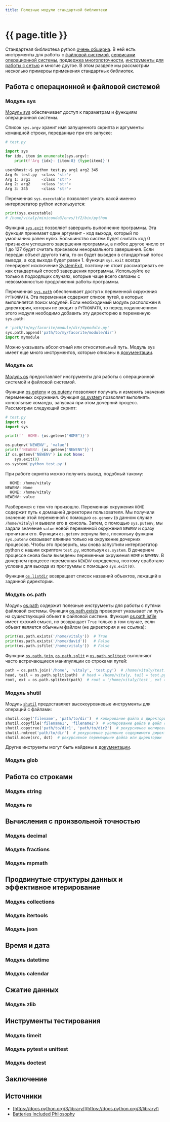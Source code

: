 ```yaml
---
title: Полезные модули стандартной библиотеки
---
```


# {{ page.title }}

Стандартная библиотека python [очень обширна](https://docs.python.org/3/library/). В ней есть инструменты для работы с [файловой системой](https://docs.python.org/3/library/filesys.html), [сервисами операционной системы](https://docs.python.org/3/library/allos.html), [поддержка многопоточности](https://docs.python.org/3/library/concurrency.html), [инструменты для работы с сетью](https://docs.python.org/3/library/ipc.html) и многие другое. В этом разделе мы рассмотрим несколько примероы применения стандартных библиотек.

## Работа с операционной и файловой системой

### Модуль sys

[Модуль sys](https://docs.python.org/3/library/sys.html) обеспечивает доступ к параметрам и функциям операционной системы.

Список `sys.argv` хранит имя запущенного скрипта и аргументы командной строки, переданные при его запуске:

```py
# test.py

import sys
for idx, item in enumerate(sys.argv):
    print(f'Arg {idx}: {item:8} {type(item)}')
```

```sh
user@host:~$ python test.py arg1 arg2 345
Arg 0: test.py  <class 'str'>
Arg 1: arg1     <class 'str'>
Arg 2: arg2     <class 'str'>
Arg 3: 345      <class 'str'>
```

Переменная `sys.executable` позволяет узнать какой именно интерпретатор python используется:

```py
print(sys.executable)
# /home/vitaly/miniconda3/envs/tf2/bin/python
```

Функция [`sys.exit`](https://docs.python.org/3/library/sys.html#sys.exit) позволяет завершить выполнение программы. Эта функция принимает один аргумент - код выхода, который по умолчанию равен нулю. Большинство систем будет считать код 0 признаком успешного завершения программы, а любое другое число от 1 до 127 будет считать признаком ненормального завершения. Если передан объект другого типа, то он будет выведен в стандартный поток вывода, а код выхода будет равен 1. Функиця `sys.exit` всегда генерирует исключение [SystemExit](https://docs.python.org/3/library/exceptions.html#SystemExit), поэтому не стоит рассматривать ее как стандартный способ завершения программы. Используйте ее только в подходящих случаях, которые чаще всего связаны с невозможностью продолжения работы программы.

Переменная [`sys.path`](https://docs.python.org/3/library/sys.html#sys.path) обеспечивает доступ к переменной окружения `PYTHONPATH`. Эта переменная содержит список путей, в которых выполняется поиск модулей. Если необходимый модуль расположен в директории, которая не входит в `PYTHONPATH`, то перед подключением этого модуля неободимо добавить эту директорию в переменную `sys.path`:

```py
# 'path/to/my/facorite/module/dir/mymodule.py'
sys.path.append('path/to/my/facorite/module/dir')
import mymodule
```

Можно указывать абсолютный или относительный путь. Модуль sys имеет еще много инструментов, которые описаны в [документации](https://docs.python.org/3/library/sys.html).

### Модуль os

[Модуль os](https://docs.python.org/3/library/os.html) предоставляет инструменты для работы с операционной системой и файловой системой.

Функции [os.getenv](https://docs.python.org/3/library/os.html#os.getenv) и [os.putenv](https://docs.python.org/3/library/os.html#os.putenv) позволяют получать и изменять значения переменных окружения. Функция [os.system](https://docs.python.org/3/library/os.html#os.system) позволяет выполнять консольные команды, запуская при этом дочерний процесс. Рассмотрим следующий скрипт:

```py
# test.py
import os
import sys

print(f'  HOME: {os.getenv("HOME")}')

os.putenv('NEWENV', 'value')
print(f'NEWENV: {os.getenv("NEWENV")}')
if os.getenv('NEWENV') is not None:
    sys.exit(0)
os.system('python test.py')
```

При работе скрипта можно получить вывод, подобный такому:

```sh
  HOME: /home/vitaly
NEWENV: None
  HOME: /home/vitaly
NEWENV: value
```

Разберемся с тем что произошло. Переменная окружения `HOME` содержит путь к домашней директории пользователя. Мы получили значение этой переменной с помощью `os.genenv` (в данном случае `/home/vitaly`) и вывели его в консоль. Затем, c помощью `sys.putenv`, мы задали значение `value` новой переменной окружения `NEWENV` и сразу прочитали его. Функция `os.getenv` вернула `None`, поскольку функция `sys.putenv` оказывает влияние только на окружение дочерних процессов. Чтобы это проверить, мы снова запустили интерпретатор python с нашим скриптом `test.py`, используя `os.system`. В дочернем процессе снова были выведены переменные окружения `HOME` и `NEWENV`. В дочернем процессе переменная `NEWENV` определена, поэтому сработало условие для выхода из прогруммы с помощью `sys.exit(0)`.

Функция [`os.listdir`](https://docs.python.org/3/library/os.html#os.listdir) возвращает список названий объектов, лежащий в заданной директории.

### Модуль os.path

Модуль [os.path](https://docs.python.org/3/library/os.path.html) содержит полезные инструменты для работы с путями файловой системы. Функция [os.path.exists](https://docs.python.org/3/library/os.path.html#os.path.exists) проверяет указывает ли путь на существующий объект в файловой системе. Функция [os.path.isfile](https://docs.python.org/3/library/os.path.html#os.path.isfile) имеет схожий смысл, но возвращает `True` только в том случае, если объект является обычным файлом (не директория и не ссылка):

```py
print(os.path.exists('/home/vitaly'))  # True
print(os.path.exists('/home/david'))   # False
print(os.path.isfile('/home/vitaly'))  # False
```

Функции [`os.path.join`](https://docs.python.org/3/library/os.path.html#os.path.join), [`os.path.split`](https://docs.python.org/3/library/os.path.html#os.path.split) и [`os.path.splitext`](https://docs.python.org/3/library/os.path.html#os.path.splitext) выполняют часто встречающиеся манипуляции со строками путей:

```py
path = os.path.join('/home', 'vitaly', 'test.py')  # /home/vitaly/test.py
head, tail = os.path.split(path)  # head = /home/vitaly, tail = test.py
root, ext = os.path.splitext(path)  # root = '/home/vitaly/test', ext = '.py'
```

### Модуль shutil

Модуль [`shutil`](https://docs.python.org/3/library/shutil.html) предоставляет высокоуровневые инструменты для операций с файлами:

```py
shutil.copy('filename', 'path/to/dir')  # копирование файла в директорию
shutil.copyfile('filename1', 'filename2')  # копирование файла в файл с другим именем
shutil.copytree('path/to/dir1', 'path/to/dir2')  # рекурсивное копирование директории dir1 в директорию dir2
shutil.rmtree('path/to/dir')  # рекурсивное удаление содержимого директории dir
shutil.move(src, dst)  # рекурсивное перемещение файла или директории
```

Другие инструенты могут быть найдены в [документации](https://docs.python.org/3/library/shutil.html).

### Модуль glob



## Работа со строками

### Модуль string

### Модуль re

## Вычисления с произвольной точностью

### Модуль decimal

### Модуль fractions

### Модуль mpmath

## Продвинутые структуры данных и эффективное итерирование

### Модуль collections

### Модуль itertools

### Модуль json

## Время и дата

### Модуль datetime

### Модуль calendar

## Сжатие данных

### Модуль zlib

## Инструменты тестирования

### Модуль timeit

### Модуль pytest и unittest

### Модуль doctest

## Заключение



## Источники

* [https://docs.python.org/3/library/](https://docs.python.org/3/library/)
* [Batteries Included Philosophy](https://www.python.org/dev/peps/pep-0206/#id3)
